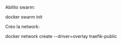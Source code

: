 Abilito swarm:

docker swarm init

Creo la network:

docker network create --driver=overlay traefik-public

